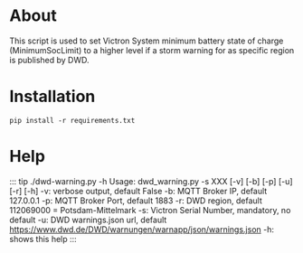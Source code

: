 # About
This script is used to set Victron System minimum battery state of charge (MinimumSocLimit) to a higher level if a storm warning for as specific region is published by DWD.

# Installation

```console
pip install -r requirements.txt
```

# Help

::: tip
./dwd-warning.py -h
Usage: dwd_warning.py -s XXX [-v] [-b] [-p] [-u] [-r] [-h]
-v: verbose output, default False
-b: MQTT Broker IP, default 127.0.0.1
-p: MQTT Broker Port, default 1883
-r: DWD region, default 112069000 = Potsdam-Mittelmark
-s: Victron Serial Number, mandatory, no default
-u: DWD warnings.json url, default https://www.dwd.de/DWD/warnungen/warnapp/json/warnings.json
-h: shows this help
:::
